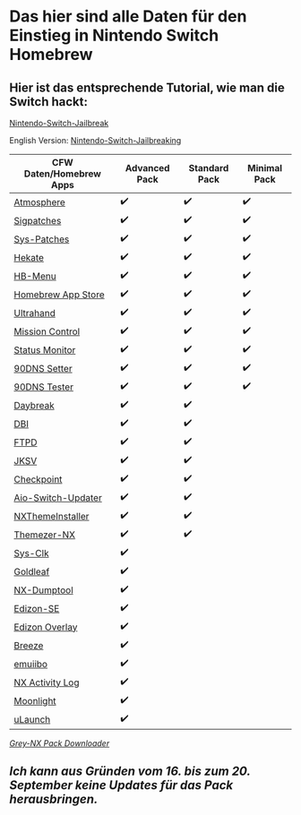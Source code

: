 # Das hier sind alle Daten für den Einstieg in Nintendo Switch Homebrew

## Hier ist das entsprechende Tutorial, wie man die Switch hackt:


[Nintendo-Switch-Jailbreak](https://github.com/Nico-Shock/Nintendo-Switch-Jailbreak)

English Version:
[Nintendo-Switch-Jailbreaking](https://github.com/Nico-Shock/Switch-Jailbreaking-Toturial)


| CFW Daten/Homebrew Apps       | Advanced Pack       | Standard Pack       | Minimal Pack        |
| ----------------------------- | ------------------- | ------------------- | ------------------- |
| [Atmosphere](https://github.com/Atmosphere-NX/Atmosphere/releases/tag/1.7.1) | ✔️                   | ✔️                   | ✔️                   |
| [Sigpatches](https://gbatemp.net/threads/sigpatches-for-atmosphere-hekate-fss0-fusee-package3.571543/page-177#post-10438165) | ✔️                   | ✔️                   | ✔️                   |
| [Sys-Patches](https://github.com/impeeza/sys-patch/releases/tag/v1.5.2) | ✔️                   | ✔️                   | ✔️                   |
| [Hekate](https://github.com/CTCaer/hekate/releases/tag/v6.2.1) | ✔️                   | ✔️                   | ✔️                   |
| [HB-Menu](https://github.com/switchbrew/nx-hbmenu/releases/tag/v3.6.0) | ✔️                   | ✔️                   | ✔️                   |
| [Homebrew App Store](https://github.com/fortheusers/hb-appstore/releases/tag/v2.3.2) | ✔️                   | ✔️                   | ✔️                   |
| [Ultrahand](https://github.com/ppkantorski/Ultrahand-Overlay/releases/tag/v1.7.6) | ✔️                   | ✔️                   | ✔️                   |
| [Mission Control](https://github.com/ndeadly/MissionControl/releases/tag/v0.11.1) | ✔️                   | ✔️                   | ✔️                   |
| [Status Monitor](https://github.com/masagrator/Status-Monitor-Overlay/releases/tag/1.1.3) | ✔️                   | ✔️                   | ✔️                   |
| [90DNS Setter](https://github.com/suchmememanyskill/switch-90dns-setter/releases) | ✔️                   | ✔️                   | ✔️                   |
| [90DNS Tester](https://github.com/meganukebmp/Switch_90DNS_tester/releases/) | ✔️                   | ✔️                   | ✔️                   |
| [Daybreak](https://github.com/Atmosphere-NX/Atmosphere/releases/tag/1.7.1) | ✔️                   | ✔️                   |                     |
| [DBI](https://github.com/rashevskyv/dbi/releases/tag/658) | ✔️                   | ✔️                   |                     |
| [FTPD](https://github.com/mtheall/ftpd/releases/tag/v3.1.0) | ✔️                   | ✔️                   |                     |
| [JKSV](https://github.com/J-D-K/JKSV/releases/tag/08%2F06%2F2024) | ✔️                   | ✔️                   |                     |
| [Checkpoint](https://github.com/BernardoGiordano/Checkpoint/releases/tag/v3.8.0) | ✔️                   | ✔️                   |                     |
| [Aio-Switch-Updater](https://github.com/HamletDuFromage/aio-switch-updater/releases/tag/2.23.2) | ✔️                   | ✔️                   |                     |
| [NXThemeInstaller](https://github.com/exelix11/SwitchThemeInjector/releases/tag/v4.7.1) | ✔️                   | ✔️                   |                     |
| [Themezer-NX](https://github.com/suchmememanyskill/themezer-nx/releases/tag/2.0.0) | ✔️                   | ✔️                   |                     |
| [Sys-Clk](https://github.com/retronx-team/sys-clk/releases/tag/2.0.0-rc) | ✔️                   |                     |                     |
| [Goldleaf](https://github.com/XorTroll/Goldleaf/releases/tag/1.0.0) | ✔️                   |                     |                     |
| [NX-Dumptool](https://github.com/DarkMatterCore/nxdumptool/releases/tag/rewrite-prerelease) | ✔️                   |                     |                     |
| [Edizon-SE](https://github.com/tomvita/EdiZon-SE/releases/tag/3.8.36) | ✔️                   |                     |                     |
| [Edizon Overlay](https://github.com/proferabg/EdiZon-Overlay/releases/tag/v1.0.8) | ✔️                   |                     |                     |
| [Breeze](https://github.com/tomvita/Breeze-Beta/releases/tag/beta93) | ✔️                   |                     |                     |
| [emuiibo](https://github.com/XorTroll/emuiibo/releases/tag/1.1.1) | ✔️                   |                     |                     |
| [NX Activity Log](https://github.com/tallbl0nde/NX-Activity-Log/releases/tag/v1.4.0) | ✔️                   |                     |                     |
| [Moonlight](https://github.com/XITRIX/Moonlight-Switch/releases/tag/v1.2.1) | ✔️                   |                     |                     |
| [uLaunch](https://github.com/XorTroll/uLaunch/releases/tag/1.0.0) | ✔️                   |                     |                     |

*[Grey-NX Pack Downloader](https://github.com/Nico-Shock/Grey-NX-Pack/releases/download/v.1.0.8/Grey_NX_Pack_Downloader.7z)*


## *Ich kann aus Gründen vom 16. bis zum 20. September keine Updates für das Pack herausbringen.*
